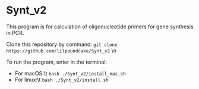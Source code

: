 # Synt_v2

This program is for calculation of oligonucleotide primers for gene synthesis in PCR. 

Clone this repository by command: `git clone https://github.com/lilpoundcake/Synt_v2`
\n

To run the program, enter in the terminal:
- For macOS:\t
`bash ./Synt_v2/install_mac.sh`
- For linux:\t
`bash ./Synt_v2/install.sh`
